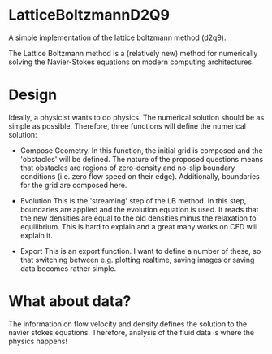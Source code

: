 # LatticeBoltzmannD2Q9

A simple implementation of the lattice boltzmann method (d2q9). 

The Lattice Boltzmann method is a (relatively new) method for numerically
solving the Navier-Stokes equations on modern computing architectures.

# Design

Ideally, a physicist wants to do physics. The numerical solution should be as simple as possible.
Therefore, three functions will define the numerical solution:

- Compose Geometry.
	In this function, the initial grid is composed and the 'obstacles' will be defined.
	The nature of the proposed questions means that obstacles are regions of zero-density
	and no-slip boundary conditions (i.e. zero flow speed on their edge). Additionally,
	boundaries for the grid are composed here. 

- Evolution
	This is the 'streaming' step of the LB method. In this step, boundaries are applied
	and the evolution equation is used. It reads that the new densities are equal to the
	old densities minus the relaxation to equilibrium. This is hard to explain and a great
	many works on CFD will explain it.

- Export
	This is an export function. I want to define a number of these, so that switching between
	e.g. plotting realtime, saving images or saving data becomes rather simple.

# What about data?

The information on flow velocity and density defines the solution to the navier stokes equations.
Therefore, analysis of the fluid data is where the physics happens!
